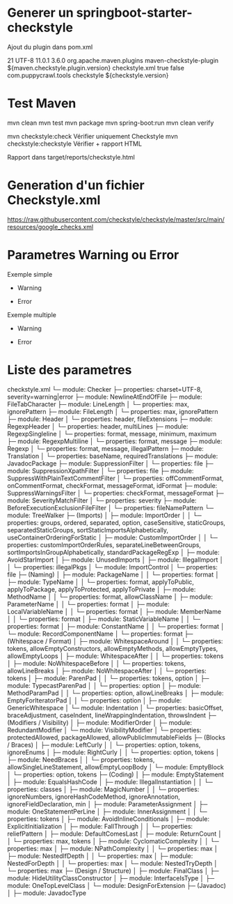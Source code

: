 
# Generer un springboot-starter-checkstyle
  Ajout du plugin dans pom.xml

  <properties>
    <java.version>21</java.version>
    <project.build.sourceEncoding>UTF-8</project.build.sourceEncoding>
    <checkstyle.version>11.0.1</checkstyle.version>
    <maven.checkstyle.plugin.version>3.6.0</maven.checkstyle.plugin.version>
  </properties>

  <build>
    <plugins>
      <plugin>
          <groupId>org.apache.maven.plugins</groupId>
          <artifactId>maven-checkstyle-plugin</artifactId>
          <version>${maven.checkstyle.plugin.version}</version>
          <configuration>
              <configLocation>checkstyle.xml</configLocation>
              <consoleOutput>true</consoleOutput>
              <failsOnError>false</failsOnError>
          </configuration>
          <dependencies>
              <dependency>
                  <groupId>com.puppycrawl.tools</groupId>
                  <artifactId>checkstyle</artifactId>
                  <version>${checkstyle.version}</version>
              </dependency>
          </dependencies>
      </plugin>
    </plugins>
  </build>


# Test Maven

  mvn clean
  mvn test
  mvn package
  mvn spring-boot:run
  mvn clean verify
  
  mvn checkstyle:check                Vérifier uniquement Checkstyle
  mvn checkstyle:checkstyle           Vérifier + rapport HTML

  Rapport dans
    target/reports/checkstyle.html

# Generation d'un fichier Checkstyle.xml

https://raw.githubusercontent.com/checkstyle/checkstyle/master/src/main/resources/google_checks.xml    


# Parametres Warning ou Error

  Exemple simple

  - Warning
    <module name="AvoidStarImport"/>

  - Error    
	  <module name="AvoidStarImport">
	    <property name="severity" value="error"/>
	  </module>    


  Exemple multiple
  - Warning
    <module name="LineLength">
      <property name="max" value="80"/>
      <property name="ignorePattern" value="^package|^import|http://|https://"/>
    </module>

  - Error
    <module name="LineLength">
      <property name="max" value="80"/>
      <property name="ignorePattern" value="^package|^import|http://|https://"/>
      <property name="severity" value="error"/>
    </module>
  

# Liste des parametres


checkstyle.xml
└─ module: Checker
   ├─ properties: charset=UTF-8, severity=warning|error
   ├─ module: NewlineAtEndOfFile
   ├─ module: FileTabCharacter
   ├─ module: LineLength
   │  └─ properties: max, ignorePattern
   ├─ module: FileLength
   │  └─ properties: max, ignorePattern
   ├─ module: Header
   │  └─ properties: header, fileExtensions
   ├─ module: RegexpHeader
   │  └─ properties: header, multiLines
   ├─ module: RegexpSingleline
   │  └─ properties: format, message, minimum, maximum
   ├─ module: RegexpMultiline
   │  └─ properties: format, message
   ├─ module: Regexp
   │  └─ properties: format, message, illegalPattern
   ├─ module: Translation
   │  └─ properties: baseName, requiredTranslations
   ├─ module: JavadocPackage
   ├─ module: SuppressionFilter
   │  └─ properties: file
   ├─ module: SuppressionXpathFilter
   │  └─ properties: file
   ├─ module: SuppressWithPlainTextCommentFilter
   │  └─ properties: offCommentFormat, onCommentFormat, checkFormat, messageFormat, idFormat
   ├─ module: SuppressWarningsFilter
   │  └─ properties: checkFormat, messageFormat
   ├─ module: SeverityMatchFilter
   │  └─ properties: severity
   ├─ module: BeforeExecutionExclusionFileFilter
   │  └─ properties: fileNamePattern
   └─ module: TreeWalker
      ├─ (Imports)
      │  ├─ module: ImportOrder
      │  │  └─ properties: groups, ordered, separated, option, caseSensitive, staticGroups, separatedStaticGroups, sortStaticImportsAlphabetically, useContainerOrderingForStatic
      │  ├─ module: CustomImportOrder
      │  │  └─ properties: customImportOrderRules, separateLineBetweenGroups, sortImportsInGroupAlphabetically, standardPackageRegExp
      │  ├─ module: AvoidStarImport
      │  ├─ module: UnusedImports
      │  ├─ module: IllegalImport
      │  │  └─ properties: illegalPkgs
      │  └─ module: ImportControl
      │     └─ properties: file
      ├─ (Naming)
      │  ├─ module: PackageName
      │  │  └─ properties: format
      │  ├─ module: TypeName
      │  │  └─ properties: format, applyToPublic, applyToPackage, applyToProtected, applyToPrivate
      │  ├─ module: MethodName
      │  │  └─ properties: format, allowClassName
      │  ├─ module: ParameterName
      │  │  └─ properties: format
      │  ├─ module: LocalVariableName
      │  │  └─ properties: format
      │  ├─ module: MemberName
      │  │  └─ properties: format
      │  ├─ module: StaticVariableName
      │  │  └─ properties: format
      │  ├─ module: ConstantName
      │  │  └─ properties: format
      │  └─ module: RecordComponentName
      │     └─ properties: format
      ├─ (Whitespace / Format)
      │  ├─ module: WhitespaceAround
      │  │  └─ properties: tokens, allowEmptyConstructors, allowEmptyMethods, allowEmptyTypes, allowEmptyLoops
      │  ├─ module: WhitespaceAfter
      │  │  └─ properties: tokens
      │  ├─ module: NoWhitespaceBefore
      │  │  └─ properties: tokens, allowLineBreaks
      │  ├─ module: NoWhitespaceAfter
      │  │  └─ properties: tokens
      │  ├─ module: ParenPad
      │  │  └─ properties: tokens, option
      │  ├─ module: TypecastParenPad
      │  │  └─ properties: option
      │  ├─ module: MethodParamPad
      │  │  └─ properties: option, allowLineBreaks
      │  ├─ module: EmptyForIteratorPad
      │  │  └─ properties: option
      │  ├─ module: GenericWhitespace
      │  └─ module: Indentation
      │     └─ properties: basicOffset, braceAdjustment, caseIndent, lineWrappingIndentation, throwsIndent
      ├─ (Modifiers / Visibility)
      │  ├─ module: ModifierOrder
      │  ├─ module: RedundantModifier
      │  └─ module: VisibilityModifier
      │     └─ properties: protectedAllowed, packageAllowed, allowPublicImmutableFields
      ├─ (Blocks / Braces)
      │  ├─ module: LeftCurly
      │  │  └─ properties: option, tokens, ignoreEnums
      │  ├─ module: RightCurly
      │  │  └─ properties: option, tokens
      │  ├─ module: NeedBraces
      │  │  └─ properties: tokens, allowSingleLineStatement, allowEmptyLoopBody
      │  └─ module: EmptyBlock
      │     └─ properties: option, tokens
      ├─ (Coding)
      │  ├─ module: EmptyStatement
      │  ├─ module: EqualsHashCode
      │  ├─ module: IllegalInstantiation
      │  │  └─ properties: classes
      │  ├─ module: MagicNumber
      │  │  └─ properties: ignoreNumbers, ignoreHashCodeMethod, ignoreAnnotation, ignoreFieldDeclaration, min
      │  ├─ module: ParameterAssignment
      │  ├─ module: OneStatementPerLine
      │  ├─ module: InnerAssignment
      │  │  └─ properties: tokens
      │  ├─ module: AvoidInlineConditionals
      │  ├─ module: ExplicitInitialization
      │  ├─ module: FallThrough
      │  │  └─ properties: reliefPattern
      │  ├─ module: DefaultComesLast
      │  ├─ module: ReturnCount
      │  │  └─ properties: max, tokens
      │  ├─ module: CyclomaticComplexity
      │  │  └─ properties: max
      │  ├─ module: NPathComplexity
      │  │  └─ properties: max
      │  ├─ module: NestedIfDepth
      │  │  └─ properties: max
      │  ├─ module: NestedForDepth
      │  │  └─ properties: max
      │  └─ module: NestedTryDepth
      │     └─ properties: max
      ├─ (Design / Structure)
      │  ├─ module: FinalClass
      │  ├─ module: HideUtilityClassConstructor
      │  ├─ module: InterfaceIsType
      │  ├─ module: OneTopLevelClass
      │  └─ module: DesignForExtension
      ├─ (Javadoc)
      │  ├─ module: JavadocType
